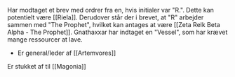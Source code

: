 Har modtaget et brev med ordrer fra en, hvis initialer var "R.". Dette kan potentielt være [[Riela]]. Derudover står der i brevet, at "R" arbejder sammen med "The Prophet", hvilket kan antages at være [[Zeta Relk Beta Alpha - The Prophet]].
Gnathaxxar har indtaget en "Vessel", som har krævet mange ressourcer at lave.

- Er general/leder af [[Artemvores]]

Er stukket af til [[Magonia]]
